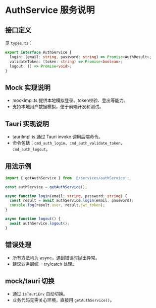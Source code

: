 # AuthService 服务说明

## 接口定义

见 `types.ts`：

```typescript
export interface AuthService {
  login: (email: string, password: string) => Promise<AuthResult>;
  validateToken: (token: string) => Promise<boolean>;
  logout: () => Promise<void>;
}
```

## Mock 实现说明
- mockImpl.ts 提供本地模拟登录、token校验、登出等能力。
- 支持本地用户数据模拟，便于前端开发和测试。

## Tauri 实现说明
- tauriImpl.ts 通过 Tauri invoke 调用后端命令。
- 命令包括：`cmd_auth_login`、`cmd_auth_validate_token`、`cmd_auth_logout`。

## 用法示例

```typescript
import { getAuthService } from '@/services/authService';

const authService = getAuthService();

async function login(email: string, password: string) {
  const result = await authService.login(email, password);
  console.log(result.user, result.jwt_token);
}

async function logout() {
  await authService.logout();
}
```

## 错误处理
- 所有方法均为 async，遇到错误时抛出异常。
- 建议业务层统一 try/catch 处理。

## mock/tauri 切换
- 通过 `isTauriEnv` 自动切换。
- 业务代码无需关心环境，直接用 `getAuthService()`。 